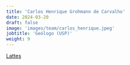 ```yaml
---
title: 'Carlos Henrique Grohmann de Carvalho'
date: 2024-03-20
draft: false
image: 'images/team/carlos_henrique.jpeg'
jobtitle: 'Geólogo (USP)'
weight: 9
---
```

[Lattes](http://lattes.cnpq.br/5846052449613692)